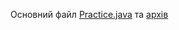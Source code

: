Основний файл [Practice.java](https://github.com/Ermolovq/practice/blob/main/practice/src/main/java/com/mycompany/practice/) та
[архів](https://github.com/Ermolovq/practice/blob/main/practice/target/)
